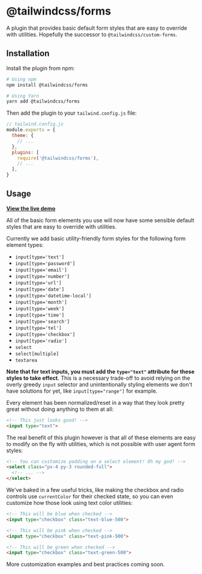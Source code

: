 # @tailwindcss/forms

A plugin that provides basic default form styles that are easy to override with utilities. Hopefully the successor to `@tailwindcss/custom-forms`.

## Installation

Install the plugin from npm:

```sh
# Using npm
npm install @tailwindcss/forms

# Using Yarn
yarn add @tailwindcss/forms
```

Then add the plugin to your `tailwind.config.js` file:

```js
// tailwind.config.js
module.exports = {
  theme: {
    // ...
  },
  plugins: [
    require('@tailwindcss/forms'),
    // ...
  ],
}
```

## Usage

[**View the live demo**](https://tailwindcss-forms.vercel.app/)

All of the basic form elements you use will now have some sensible default styles that are easy to override with utilities.

Currently we add basic utility-friendly form styles for the following form element types:

- `input[type='text']`
- `input[type='password']`
- `input[type='email']`
- `input[type='number']`
- `input[type='url']`
- `input[type='date']`
- `input[type='datetime-local']`
- `input[type='month']`
- `input[type='week']`
- `input[type='time']`
- `input[type='search']`
- `input[type='tel']`
- `input[type='checkbox']`
- `input[type='radio']`
- `select`
- `select[multiple]`
- `textarea`

**Note that for text inputs, you must add the `type="text"` attribute for these styles to take effect.** This is a necessary trade-off to avoid relying on the overly greedy `input` selector and unintentionally styling elements we don't have solutions for yet, like `input[type="range"]` for example.

Every element has been normalized/reset in a way that they look pretty great without doing anything to them at all:

```html
<!-- This just looks good! -->
<input type="text">
```

The real benefit of this plugin however is that all of these elements are easy to modify on the fly with utilities, which is not possible with user agent form styles:

```html
<!-- You can customize padding on a select element! Oh my god! -->
<select class="px-4 py-3 rounded-full">
  <!-- ... -->
</select>
```

We've baked in a few useful tricks, like making the checkbox and radio controls use `currentColor` for their checked state, so you can even customize how those look using text color utilities:

```html
<!-- This will be blue when checked -->
<input type="checkbox" class="text-blue-500">

<!-- This will be pink when checked -->
<input type="checkbox" class="text-pink-500">

<!-- This will be green when checked -->
<input type="checkbox" class="text-green-500">
```

More customization examples and best practices coming soon.